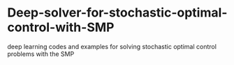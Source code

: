 # Deep-solver-for-stochastic-optimal-control-with-SMP
deep learning codes  and examples for solving stochastic optimal control problems with the SMP
